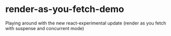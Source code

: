 # render-as-you-fetch-demo

Playing around with the new react-experimental update (render as you fetch with suspense and concurrent mode)
